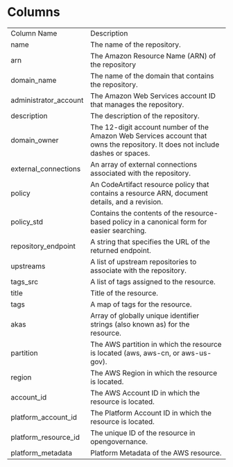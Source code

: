 # Columns  

<table>
	<tr><td>Column Name</td><td>Description</td></tr>
	<tr><td>name</td><td>The name of the repository.</td></tr>
	<tr><td>arn</td><td>The Amazon Resource Name (ARN) of the repository</td></tr>
	<tr><td>domain_name</td><td>The name of the domain that contains the repository.</td></tr>
	<tr><td>administrator_account</td><td>The Amazon Web Services account ID that manages the repository.</td></tr>
	<tr><td>description</td><td>The description of the repository.</td></tr>
	<tr><td>domain_owner</td><td>The 12-digit account number of the Amazon Web Services account that owns the repository. It does not include dashes or spaces.</td></tr>
	<tr><td>external_connections</td><td>An array of external connections associated with the repository.</td></tr>
	<tr><td>policy</td><td>An CodeArtifact resource policy that contains a resource ARN, document details, and a revision.</td></tr>
	<tr><td>policy_std</td><td>Contains the contents of the resource-based policy in a canonical form for easier searching.</td></tr>
	<tr><td>repository_endpoint</td><td>A string that specifies the URL of the returned endpoint.</td></tr>
	<tr><td>upstreams</td><td>A list of upstream repositories to associate with the repository.</td></tr>
	<tr><td>tags_src</td><td>A list of tags assigned to the resource.</td></tr>
	<tr><td>title</td><td>Title of the resource.</td></tr>
	<tr><td>tags</td><td>A map of tags for the resource.</td></tr>
	<tr><td>akas</td><td>Array of globally unique identifier strings (also known as) for the resource.</td></tr>
	<tr><td>partition</td><td>The AWS partition in which the resource is located (aws, aws-cn, or aws-us-gov).</td></tr>
	<tr><td>region</td><td>The AWS Region in which the resource is located.</td></tr>
	<tr><td>account_id</td><td>The AWS Account ID in which the resource is located.</td></tr>
	<tr><td>platform_account_id</td><td>The Platform Account ID in which the resource is located.</td></tr>
	<tr><td>platform_resource_id</td><td>The unique ID of the resource in opengovernance.</td></tr>
	<tr><td>platform_metadata</td><td>Platform Metadata of the AWS resource.</td></tr>
</table>